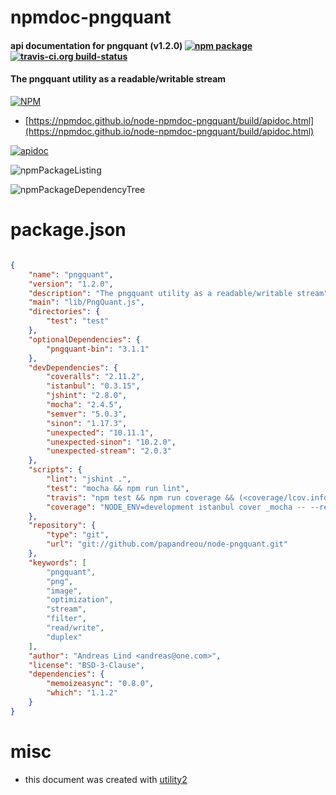 # npmdoc-pngquant

#### api documentation for  pngquant (v1.2.0)  [![npm package](https://img.shields.io/npm/v/npmdoc-pngquant.svg?style=flat-square)](https://www.npmjs.org/package/npmdoc-pngquant) [![travis-ci.org build-status](https://api.travis-ci.org/npmdoc/node-npmdoc-pngquant.svg)](https://travis-ci.org/npmdoc/node-npmdoc-pngquant)

#### The pngquant utility as a readable/writable stream

[![NPM](https://nodei.co/npm/pngquant.png?downloads=true&downloadRank=true&stars=true)](https://www.npmjs.com/package/pngquant)

- [https://npmdoc.github.io/node-npmdoc-pngquant/build/apidoc.html](https://npmdoc.github.io/node-npmdoc-pngquant/build/apidoc.html)

[![apidoc](https://npmdoc.github.io/node-npmdoc-pngquant/build/screenCapture.buildCi.browser.%252Ftmp%252Fbuild%252Fapidoc.html.png)](https://npmdoc.github.io/node-npmdoc-pngquant/build/apidoc.html)

![npmPackageListing](https://npmdoc.github.io/node-npmdoc-pngquant/build/screenCapture.npmPackageListing.svg)

![npmPackageDependencyTree](https://npmdoc.github.io/node-npmdoc-pngquant/build/screenCapture.npmPackageDependencyTree.svg)



# package.json

```json

{
    "name": "pngquant",
    "version": "1.2.0",
    "description": "The pngquant utility as a readable/writable stream",
    "main": "lib/PngQuant.js",
    "directories": {
        "test": "test"
    },
    "optionalDependencies": {
        "pngquant-bin": "3.1.1"
    },
    "devDependencies": {
        "coveralls": "2.11.2",
        "istanbul": "0.3.15",
        "jshint": "2.8.0",
        "mocha": "2.4.5",
        "semver": "5.0.3",
        "sinon": "1.17.3",
        "unexpected": "10.11.1",
        "unexpected-sinon": "10.2.0",
        "unexpected-stream": "2.0.3"
    },
    "scripts": {
        "lint": "jshint .",
        "test": "mocha && npm run lint",
        "travis": "npm test && npm run coverage && (<coverage/lcov.info coveralls || true)",
        "coverage": "NODE_ENV=development istanbul cover _mocha -- --reporter dot && echo google-chrome coverage/lcov-report/index.html"
    },
    "repository": {
        "type": "git",
        "url": "git://github.com/papandreou/node-pngquant.git"
    },
    "keywords": [
        "pngquant",
        "png",
        "image",
        "optimization",
        "stream",
        "filter",
        "read/write",
        "duplex"
    ],
    "author": "Andreas Lind <andreas@one.com>",
    "license": "BSD-3-Clause",
    "dependencies": {
        "memoizeasync": "0.8.0",
        "which": "1.1.2"
    }
}
```



# misc
- this document was created with [utility2](https://github.com/kaizhu256/node-utility2)
